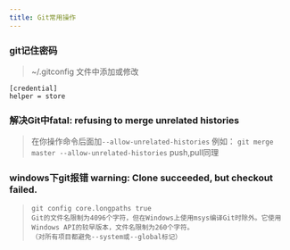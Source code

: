 ```yaml
---
title: Git常用操作
---
```

### git记住密码

> ~/.gitconfig 文件中添加或修改
  
  ```
  [credential] 
  helper = store
  ```

### 解决Git中fatal: refusing to merge unrelated histories

> 在你操作命令后面加`--allow-unrelated-histories` 
> 例如： 
> `git merge master --allow-unrelated-histories`
> push,pull同理

### windows下git报错 warning: Clone succeeded, but checkout failed.

>```
>git config core.longpaths true
>Git的文件名限制为4096个字符，但在Windows上使用msys编译Git时除外。它使用Windows API的较早版本，文件名限制为260个字符。
>（对所有项目都避免--system或--global标记）
>```